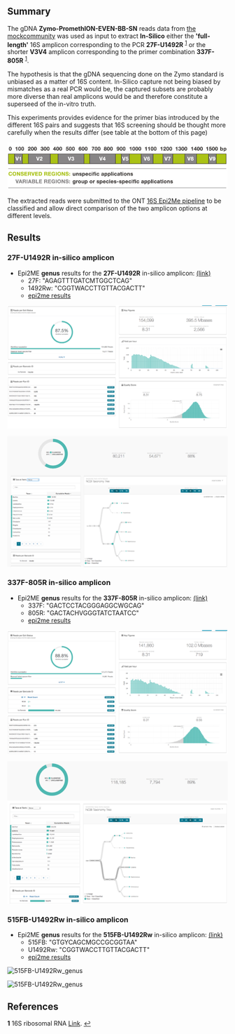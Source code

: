 ## Summary

The gDNA **Zymo-PromethION-EVEN-BB-SN** reads data from [the mockcommunity](https://github.com/LomanLab/mockcommunity) was used as input to extract **In-Silico** either the **'full-length'** 16S amplicon corresponding to the PCR **27F-U1492R** <sup id="a1">[1](#f1)</sup> or the shorter **V3V4** amplicon corresponding to the primer combination **337F-805R** <sup id="a1">[1](#f1)</sup>.

The hypothesis is that the gDNA sequencing done on the Zymo standard is unbiased as a matter of 16S content. In-Silico capture not being biased by mismatches as a real PCR would be, the captured subsets are probably more diverse than real amplicons would be and therefore constitute a superseed of the in-vitro truth.

This experiments provides evidence for the primer bias introduced by the different 16S pairs and suggests that 16S screening should be thought more carefully when the results differ (see table at the bottom of this page)

[![16S_regions](pictures/16S_regions.png)](https://teachthemicrobiome.weebly.com/sequencing-the-microbiome.html)

The extracted reads were submitted to the ONT [16S Epi2Me pipeline](https://nanoporetech.com/nanopore-sequencing-data-analysis) to be classified and allow direct comparison of the two amplicon options at different levels.

## Results

### **27F-U1492R** in-silico amplicon

* Epi2ME **genus** results for the **27F-U1492R** in-silico amplicon: [(link)](https://epi2me.nanoporetech.com/workflow_instance/214013)
   * 27F: "AGAGTTTGATCMTGGCTCAG"
   * 1492Rw: "CGGTWACCTTGTTACGACTT"
   * [epi2me results](https://github.com/Nucleomics-VIB/InSilico_PCR/raw/master/results/27F-U1492R_214013_classification_16s_barcode-v1.csv)

 ![27F-U1492R_genus](pictures/27F-U1492R_reads.png)

 ![27F-U1492R_genus](pictures/27F-U1492R_genus.png)

### **337F-805R** in-silico amplicon

* Epi2ME **genus** results for the **337F-805R** in-silico amplicon: [(link)](https://epi2me.nanoporetech.com/workflow_instance/214508)
   * 337F: "GACTCCTACGGGAGGCWGCAG"
   * 805R: "GACTACHVGGGTATCTAATCC"
   * [epi2me results](https://github.com/Nucleomics-VIB/InSilico_PCR/raw/master/results/337F-805R_214508_classification_16s_barcode-v1.csv)

 ![337F-805R_genus](pictures/337F-805R_reads.png)

 ![337F-805R_genus](pictures/337F-805R_genus.png)

### **515FB-U1492Rw** in-silico amplicon

* Epi2ME **genus** results for the **515FB-U1492Rw** in-silico amplicon: [(link)](https://epi2me.nanoporetech.com/workflow_instance/214514)
   * 515FB: "GTGYCAGCMGCCGCGGTAA"
   * U1492Rw: "CGGTWACCTTGTTACGACTT"
   * [epi2me results](https://github.com/Nucleomics-VIB/InSilico_PCR/raw/master/results/515FB-U1492Rw_214514_classification_16s_barcode-v1.csv)

 ![515FB-U1492Rw_genus](pictures/515FB-U1492Rw_reads.png)

 ![515FB-U1492Rw_genus](pictures/515FB-U1492Rw_genus.png)

## References
<b id="f1">1</b> 16S ribosomal RNA [Link](https://en.wikipedia.org/wiki/16S_ribosomal_RNA). [↩](#a1)
